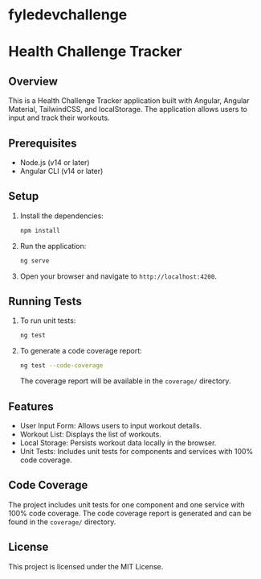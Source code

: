 # fyledevchallenge

# Health Challenge Tracker

## Overview

This is a Health Challenge Tracker application built with Angular, Angular Material, TailwindCSS, and localStorage. The application allows users to input and track their workouts.

## Prerequisites

- Node.js (v14 or later)
- Angular CLI (v14 or later)

## Setup


1. Install the dependencies:

    ```bash
    npm install
    ```

2. Run the application:

    ```bash
    ng serve
    ```

3. Open your browser and navigate to `http://localhost:4200`.

## Running Tests

1. To run unit tests:

    ```bash
    ng test
    ```

2. To generate a code coverage report:

    ```bash
    ng test --code-coverage
    ```

    The coverage report will be available in the `coverage/` directory.

## Features

- User Input Form: Allows users to input workout details.
- Workout List: Displays the list of workouts.
- Local Storage: Persists workout data locally in the browser.
- Unit Tests: Includes unit tests for components and services with 100% code coverage.

## Code Coverage

The project includes unit tests for one component and one service with 100% code coverage. The code coverage report is generated and can be found in the `coverage/` directory.

## License

This project is licensed under the MIT License.
